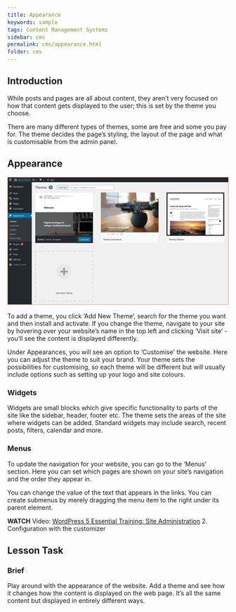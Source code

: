 ```yaml
---
title: Appearance
keywords: sample
tags: Content Management Systems
sidebar: cms
permalink: cms/appearance.html
folder: cms
---
```

## Introduction

While posts and pages are all about content, they aren’t very focused on how that content gets displayed to the user; this is set by the theme you choose.

There are many different types of themes, some are free and some you pay for. The theme decides the page’s styling, the layout of the page and what is customisable from the admin panel.

## Appearance

![Appearance](../../images/cms/1-4-appearance.jpg)

To add a theme, you click ‘Add New Theme’, search for the theme you want and then install and activate. If you change the theme, navigate to your site by hovering over your website’s name in the top left and clicking ‘Visit site’ - you’ll see the content is displayed differently.

Under Appearances, you will see an option to ‘Customise’ the website. Here you can adjust the theme to suit your brand. Your theme sets the possibilities for customising, so each theme will be different but will usually include options such as setting up your logo and site colours.

### Widgets

Widgets are small blocks which give specific functionality to parts of the site like the sidebar, header, footer etc. The theme sets the areas of the site where widgets can be added. Standard widgets may include search, recent posts, filters, calendar and more.

### Menus

To update the navigation for your website, you can go to the ‘Menus’ section. Here you can set which pages are shown on your site’s navigation and the order they appear in.

You can change the value of the text that appears in the links. You can create submenus by merely dragging the menu item to the right under its parent element.

**WATCH**
Video: [WordPress 5 Essential Training: Site Administration](https://www.linkedin.com/learning/wordpress-5-essential-training-site-administration/site-identity?u=43268076)
2. Configuration with the customizer

## Lesson Task

### Brief

Play around with the appearance of the website. Add a theme and see how it changes how the content is displayed on the web page. It’s all the same content but displayed in entirely different ways.
